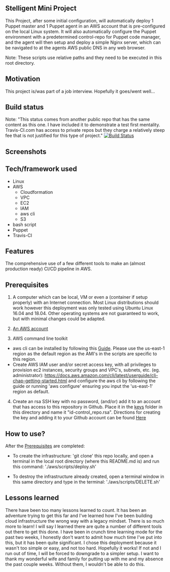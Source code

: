## Stelligent Mini Project
This Project, after some initial configuration, will automatically deploy 1 Puppet master and 1 Puppet agent in an AWS account that is pre-configured on the local Linux system. It will also automatically configure the Puppet environment with a predetermined control-repo for Puppet code manager, and the agent will then setup and deploy a simple Nginx server, which can be navigated to at the agents AWS public DNS in any web browser.

Note: These scripts use relative paths and they need to be executed in this root directory.

## Motivation
This project is/was part of a job interview. Hopefully it goes/went well...

## Build status
Note: "This status comes from another public repo that has the same content as this one. I have included it to demonstrate a test first mentality. Travis-CI.com has access to private repos but they charge a relatively steep fee that is not justified for this type of project."
[![Build Status](https://travis-ci.org/4n0m4l0u5/control-repo2.svg?branch=production)](https://travis-ci.org/4n0m4l0u5/control-repo2)

## Screenshots

## Tech/framework used
 - Linux
 - AWS
   - Cloudformation
   - VPC
   - EC2
   - IAM
   - aws cli
   - S3
 - bash script
 - Puppet
 - Travis-CI

## Features
The comprehensive use of a few different tools to make an (almost production ready) CI/CD pipeline in AWS.

## Prerequisites
1. A computer which can be local, VM or even a (container if setup properly) with an Internet connection. Most Linux distributions should work however this deployment was only tested using Ubuntu Linux 16.04 and 18.04. Other operating systems are not guaranteed to work, but with minimal changes could be adapted.

2. [An AWS account](https://aws.amazon.com/)

3. AWS command line toolkit
 - aws cli can be installed by following this [Guide](https://docs.aws.amazon.com/cli/latest/userguide/installing.html). Please use the us-east-1 region as the default region as the AMI's in the scripts are specific to this region.
 - Create AWS IAM user and/or secret access key, with all privileges to provision ec2 instances, security groups and VPC's, subnets, etc. (eg. administrator): https://docs.aws.amazon.com/cli/latest/userguide/cli-chap-getting-started.html and configure the aws cli by following the guide or running 'aws configure' ensuring you input the 'us-east-1' region as default.

4. Create an rsa SSH key with no password, (and/or) add it to an account that has access to this repository in Github. Place it in the [keys](.aws/keys) folder in this directory and name it "id-control_repo.rsa". Directions for creating the key and adding it to your Github account can be found [Here](https://help.github.com/articles/connecting-to-github-with-ssh/)

## How to use?
After the [Prerequisites](README.md#Prerequisites) are completed:
 - To create the infrastructure: 'git clone' this repo locally, and open a terminal in the local root directory (where this README.md is) and run this command:
'./aws/scripts/deploy.sh'

 - To destroy the infrastructure already created, open a terminal window in this same directory and type in the terminal: './aws/scripts/DELETE.sh'

## Lessons learned
There have been too many lessons learned to count. It has been an adventure trying to get this far and I've learned how I've been building cloud infrastructure the wrong way with a legacy mindset. There is so much more to learn!
I will say I learned there are quite a number of different tools out there to get this done. I have been in crunch time learning mode for the past two weeks, I honestly don't want to admit how much time I've put into this, but it has been quite significant.
I chose this deployment because it wasn't too simple or easy, and not too hard. Hopefully it works! If not and I run out of time, I will be forced to downgrade to a simpler setup.
I want to thank my wonderful wife and family for putting up with me and my absence the past couple weeks. Without them, I wouldn't be able to do this.
